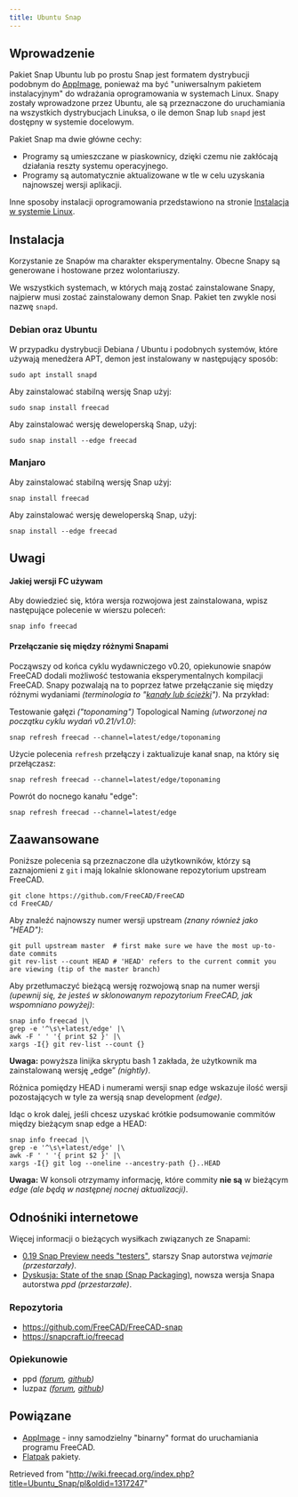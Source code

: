 ```yaml
---
title: Ubuntu Snap
---
```

## Wprowadzenie

Pakiet Snap Ubuntu lub po prostu Snap jest formatem dystrybucji podobnym do [AppImage](/AppImage/pl "AppImage/pl"), ponieważ ma być "uniwersalnym pakietem instalacyjnym" do wdrażania oprogramowania w systemach Linux. Snapy zostały wprowadzone przez Ubuntu, ale są przeznaczone do uruchamiania na wszystkich dystrybucjach Linuksa, o ile demon Snap lub `snapd` jest dostępny w systemie docelowym.

Pakiet Snap ma dwie główne cechy:

* Programy są umieszczane w piaskownicy, dzięki czemu nie zakłócają działania reszty systemu operacyjnego.
* Programy są automatycznie aktualizowane w tle w celu uzyskania najnowszej wersji aplikacji.

Inne sposoby instalacji oprogramowania przedstawiono na stronie [Instalacja w systemie Linux](/Installing_on_Linux/pl "Installing on Linux/pl").

## Instalacja

Korzystanie ze Snapów ma charakter eksperymentalny. Obecne Snapy są generowane i hostowane przez wolontariuszy.

We wszystkich systemach, w których mają zostać zainstalowane Snapy, najpierw musi zostać zainstalowany demon Snap. Pakiet ten zwykle nosi nazwę `snapd`.

### Debian oraz Ubuntu

W przypadku dystrybucji Debiana / Ubuntu i podobnych systemów, które używają menedżera APT, demon jest instalowany w następujący sposób:

```
sudo apt install snapd

```

Aby zainstalować stabilną wersję Snap użyj:

```
sudo snap install freecad

```

Aby zainstalować wersję deweloperską Snap, użyj:

```
sudo snap install --edge freecad

```

### Manjaro

Aby zainstalować stabilną wersję Snap użyj:

```
snap install freecad

```

Aby zainstalować wersję deweloperską Snap, użyj:

```
snap install --edge freecad

```

## Uwagi

#### Jakiej wersji FC używam

Aby dowiedzieć się, która wersja rozwojowa jest zainstalowana, wpisz następujące polecenie w wierszu poleceń:

```
snap info freecad

```

#### Przełączanie się między różnymi Snapami

Począwszy od końca cyklu wydawniczego v0.20, opiekunowie snapów FreeCAD dodali możliwość testowania eksperymentalnych kompilacji FreeCAD. Snapy pozwalają na to poprzez łatwe przełączanie się między różnymi wydaniami *(terminologia to "[kanały lub ścieżki](https://snapcraft.io/docs/channels)")*. Na przykład:

Testowanie gałęzi *("toponaming")* Topological Naming *(utworzonej na początku cyklu wydań v0.21/v1.0)*:

```
snap refresh freecad --channel=latest/edge/toponaming

```

Użycie polecenia `refresh` przełączy i zaktualizuje kanał snap, na który się przełączasz:

```
snap refresh freecad --channel=latest/edge/toponaming

```

Powrót do nocnego kanału "edge":

```
snap refresh freecad --channel=latest/edge

```

## Zaawansowane

Poniższe polecenia są przeznaczone dla użytkowników, którzy są zaznajomieni z `git` i mają lokalnie sklonowane repozytorium upstream FreeCAD.

```
git clone https://github.com/FreeCAD/FreeCAD
cd FreeCAD/

```

Aby znaleźć najnowszy numer wersji upstream *(znany również jako "HEAD")*:

```
git pull upstream master  # first make sure we have the most up-to-date commits
git rev-list --count HEAD # 'HEAD' refers to the current commit you are viewing (tip of the master branch)

```

Aby przetłumaczyć bieżącą wersję rozwojową snap na numer wersji *(upewnij się, że jesteś w sklonowanym repozytorium FreeCAD, jak wspomniano powyżej)*:

```
snap info freecad |\
grep -e '^\s\+latest/edge' |\
awk -F ' ' '{ print $2 }' |\
xargs -I{} git rev-list --count {}

```

**Uwaga:** powyższa linijka skryptu bash 1 zakłada, że użytkownik ma zainstalowaną wersję „edge” *(nightly)*.

Różnica pomiędzy HEAD i numerami wersji snap edge wskazuje ilość wersji pozostających w tyle za wersją snap development *(edge)*.

Idąc o krok dalej, jeśli chcesz uzyskać krótkie podsumowanie commitów między bieżącym snap edge a HEAD:

```
snap info freecad |\
grep -e '^\s\+latest/edge' |\
awk -F ' ' '{ print $2 }' |\
xargs -I{} git log --oneline --ancestry-path {}..HEAD

```

**Uwaga:** W konsoli otrzymamy informację, które commity **nie są** w bieżącym *edge* *(ale będą w następnej nocnej aktualizacji)*.

## Odnośniki internetowe

Więcej informacji o bieżących wysiłkach związanych ze Snapami:

* [0.19 Snap Preview needs "testers"](https://forum.freecadweb.org/viewtopic.php?f=4&t=46044), starszy Snap autorstwa *vejmarie* *(przestarzały)*.
* [Dyskusja: State of the snap (Snap Packaging)](https://forum.freecadweb.org/viewtopic.php?f=42&t=46853), nowsza wersja Snapa autorstwa *ppd* *(przestarzałe)*.

### Repozytoria

* <https://github.com/FreeCAD/FreeCAD-snap>
* <https://snapcraft.io/freecad>

### Opiekunowie

* ppd *([forum](https://forum.freecadweb.org/memberlist.php?mode=viewprofile&u=24042), [github](https://github.com/ppd))*
* luzpaz *([forum](https://forum.freecadweb.org/memberlist.php?mode=viewprofile&u=12229), [github](https://github.com/luzpaz))*

## Powiązane

* [AppImage](/AppImage/pl "AppImage/pl") - inny samodzielny "binarny" format do uruchamiania programu FreeCAD.
* [Flatpak](/Flatpak/pl "Flatpak/pl") pakiety.

Retrieved from "<http://wiki.freecad.org/index.php?title=Ubuntu_Snap/pl&oldid=1317247>"